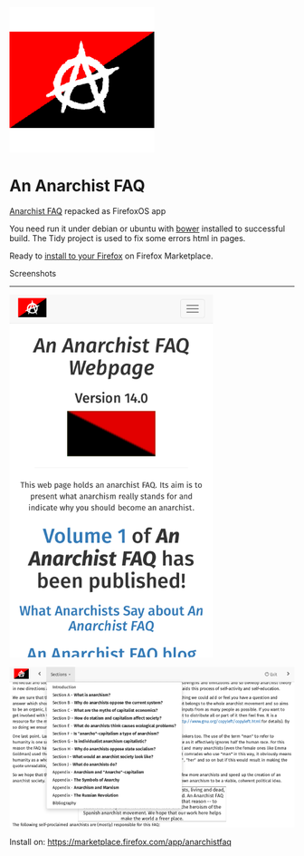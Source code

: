 ![logo](https://raw.githubusercontent.com/Vitexus/Anarchist-FAQ/master/img/anarchism-icon256.gif)

An Anarchist FAQ
=============

[Anarchist FAQ](http://anarchism.pageabode.com/afaq/index.html) repacked as FirefoxOS app

You need run it under debian or ubuntu with [bower](http://bower.io/) installed to successful build.
The Tidy project is used to fix some errors html in pages.

Ready to [install to your Firefox](https://marketplace.firefox.com/app/anarchistfaq/) on Firefox Marketplace.

Screenshots
___________
![screenshot 1](https://raw.githubusercontent.com/Vitexus/Anarchist-FAQ/master/img/screenshot1.png)


![screenshot 2](https://github.com/Vitexus/Anarchist-FAQ/blob/master/img/screenshot2.png)

Install on:
https://marketplace.firefox.com/app/anarchistfaq